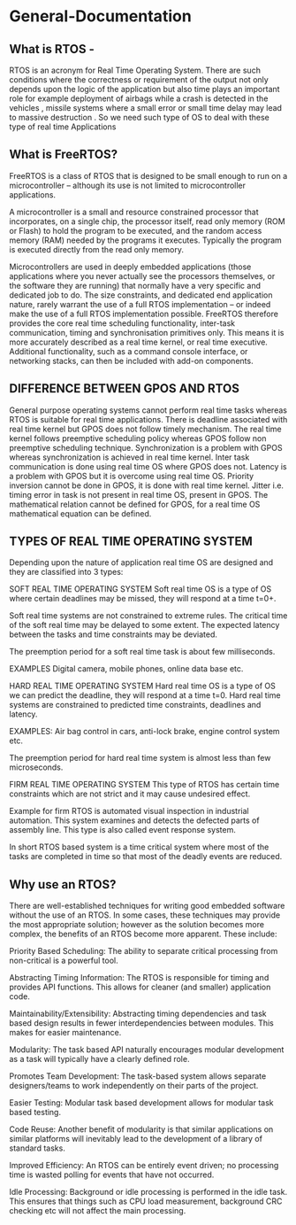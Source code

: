 # General-Documentation
## What is RTOS - 
RTOS is an acronym for Real Time Operating System. There are such conditions where the correctness or requirement of the output not only depends upon the logic of the application but also time plays an important role for example deployment of airbags while a crash is detected in the vehicles , missile systems where a small error or small time delay may lead to massive destruction . So we need such type of OS to deal with these type of real time Applications 

## What is FreeRTOS?
FreeRTOS is a class of RTOS that is designed to be small enough to run on a microcontroller – although its use is not limited to microcontroller applications.

A microcontroller is a small and resource constrained processor that incorporates, on a single chip, the processor itself, read only memory (ROM or Flash) to hold the program to be executed, and the random access memory (RAM) needed by the programs it executes. Typically the program is executed directly from the read only memory.

Microcontrollers are used in deeply embedded applications (those applications where you never actually see the processors themselves, or the software they are running) that normally have a very specific and dedicated job to do. The size constraints, and dedicated end application nature, rarely warrant the use of a full RTOS implementation – or indeed make the use of a full RTOS implementation possible. FreeRTOS therefore provides the core real time scheduling functionality, inter-task communication, timing and synchronisation primitives only. This means it is more accurately described as a real time kernel, or real time executive. Additional functionality, such as a command console interface, or networking stacks, can then be included with add-on components.

## DIFFERENCE BETWEEN GPOS AND RTOS
General purpose operating systems cannot perform real time tasks whereas RTOS is suitable for real time applications.
There is deadline associated with real time kernel but GPOS does not follow timely mechanism.
The real time kernel follows preemptive scheduling policy whereas GPOS follow non preemptive scheduling technique.
Synchronization is a problem with GPOS whereas synchronization is achieved in real time kernel.
Inter task communication is done using real time OS where GPOS does not.
Latency is a problem with GPOS but it is overcome using real time OS.
Priority inversion cannot be done in GPOS, it is done with real time kernel.
Jitter i.e. timing error in task is not present in real time OS, present in GPOS.
The mathematical relation cannot be defined for GPOS, for a real time OS mathematical equation can be defined.

## TYPES OF REAL TIME OPERATING SYSTEM
Depending upon the nature of application real time OS are designed and they are classified into 3 types:

SOFT REAL TIME OPERATING SYSTEM
Soft real time OS is a type of OS where certain deadlines may be missed, they will respond at a time t=0+.

Soft real time systems are not constrained to extreme rules. The critical time of the soft real time may be delayed to some extent. The expected latency between the tasks and time constraints may be deviated.

The preemption period for a soft real time task is about few milliseconds.

EXAMPLES
Digital camera, mobile phones, online data base etc.

HARD REAL TIME OPERATING SYSTEM
Hard real time OS is a type of OS we can predict the deadline, they will respond at a time t=0. Hard real time systems are constrained to predicted time constraints, deadlines and latency.

EXAMPLES:
Air bag control in cars, anti-lock brake, engine control system etc.

The preemption period for hard real time system is almost less than few microseconds.

FIRM REAL TIME OPERATING SYSTEM
This type of RTOS has certain time constraints which are not strict and it may cause undesired effect.

Example for firm RTOS is automated visual inspection in industrial automation. This system examines and detects the defected parts of assembly line. This type is also called event response system.

In short RTOS based system is a time critical system where most of the tasks are completed in time so that most of the deadly events are reduced.

## Why use an RTOS?
There are well-established techniques for writing good embedded software without the use of an RTOS. In some cases, these techniques may provide the most appropriate solution; however as the solution becomes more complex, the benefits of an RTOS become more apparent. These include:

Priority Based Scheduling: The ability to separate critical processing from non-critical is a powerful tool.

Abstracting Timing Information: The RTOS is responsible for timing and provides API functions. This allows for cleaner (and smaller) application code.

Maintainability/Extensibility: Abstracting timing dependencies and task based design results in fewer interdependencies between modules. This makes for easier maintenance.

Modularity: The task based API naturally encourages modular development as a task will typically have a clearly defined role.

Promotes Team Development: The task-based system allows separate designers/teams to work independently on their parts of the project.

Easier Testing: Modular task based development allows for modular task based testing.

Code Reuse: Another benefit of modularity is that similar applications on similar platforms will inevitably lead to the development of a library of standard tasks.

Improved Efficiency: An RTOS can be entirely event driven; no processing time is wasted polling for events that have not occurred.

Idle Processing: Background or idle processing is performed in the idle task. This ensures that things such as CPU load measurement, background CRC checking etc will not affect the main processing.

